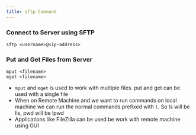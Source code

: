 ```yaml
---
title: sftp Command
---
```


### Connect to Server using SFTP

````shell
sftp <username>@<ip-address>
````

### Put and Get Files from Server

````shell
mput <filename>
mget <filename>
````

* `mput` and `mget` is used to work with multiple files. put and get can be used with a single file
* When on Remote Machine and we want to run commands on local machine we can run the normal commands prefixed with `l`. So ls will be lls, pwd will be lpwd
* Applications like FileZilla can be used be work with remote machine using GUI